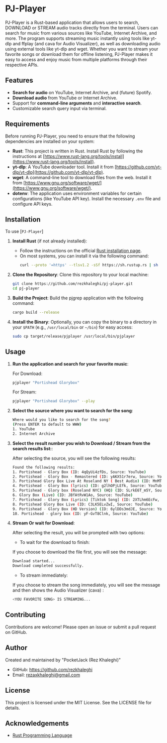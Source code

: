 # PJ-Player

PJ-Player is a Rust-based application that allows users to search, DOWNLOAD or STREAM audio tracks directly from the terminal. Users can search for music from various sources like YouTube, Internet Archive, and more. The program supports streaming music instantly using tools like yt-dlp and ffplay (and cava for Audio Visualizer), as well as downloading audio using external tools like yt-dlp and wget. Whether you want to stream your favorite songs or download them for offline listening, PJ-Player makes it easy to access and enjoy music from multiple platforms through their respective APIs.

## Features

- **Search for audio** on YouTube, Internet Archive, and (future) Spotify.
- **Download audio** from YouTube or Internet Archive.
- Support for **command-line arguments** and **interactive search**.
- Customizable search query input via terminal.

## Requirements

Before running PJ-Player, you need to ensure that the following dependencies are installed on your system:

- **Rust**: This project is written in Rust. Install Rust by following the instructions at [https://www.rust-lang.org/tools/install](https://www.rust-lang.org/tools/install).
- **yt-dlp**: A YouTube downloader tool. Install it from [https://github.com/yt-dlp/yt-dlp](https://github.com/yt-dlp/yt-dlp).
- **wget**: A command-line tool to download files from the web. Install it from [https://www.gnu.org/software/wget/](https://www.gnu.org/software/wget/).
- **dotenv**: The application uses environment variables for certain configurations (like YouTube API key). Install the necessary `.env` file and configure API keys.

## Installation

To use [`PJ-Player`]

1. **Install Rust** (if not already installed):

   - Follow the instructions on the official [Rust installation page](https://www.rust-lang.org/tools/install).
   - On most systems, you can install it via the following command:
     ```sh
     curl --proto '=https' --tlsv1.2 -sSf https://sh.rustup.rs | sh
     ```

2. **Clone the Repository**:
   Clone this repository to your local machine:

   ```sh
   git clone https://github.com/rezkhaleghi/pj-player.git
   cd pj-player
   ```

3. **Build the Project**:
   Build the pjgrep application with the following command:

   ```sh
   cargo build --release
   ```

4. **Install the Binary**:
   Optionally, you can copy the binary to a directory in your `$PATH` (e.g., `/usr/local/bin` or `~/bin`) for easy access:

   ```sh
   sudo cp target/release/pjplayer /usr/local/bin/pjplayer
   ```

## Usage

1. **Run the application and search for your favorite music**:

   For Download:

   ```sh
   pjplayer "Portishead Glorybox"
   ```

   For Stream:

   ```sh
   pjplayer "Portishead Glorybox" --play
   ```

2. **Select the source where you want to search for the song**:

   ```sh
   Where would you like to search for the song?
   (Press ENTER to default to WWW)
   1. YouTube
   2. Internet Archive
   ```

3. **Select the result number you wish to Download / Stream from the search results list:**:

   After selecting the source, you will see the following results:

   ```sh
   Found the following results:
   1. Portishead - Glory Box (ID: 4qQyUi4zfDs, Source: YouTube)
   2. Portishead - Glory Box - Remastered (ID: yAKX51r7erw, Source: YouTube)
   3. Portishead Glory Box Live At Roseland NY ( Best Audio) (ID: MnMTK8EdsOc, Source: YouTube)
   4. Portishead - Glory Box (lyrics) (ID: g2lhOPjLEfk, Source: YouTube)
   5. Portishead - Glory box (Roseland NYC) (HQ) (ID: SLrkE6T_m5Y, Source: YouTube)
   6. Glory Box (Live) (ID: JBfAtRvW1Ao, Source: YouTube)
   7. Portishead - Glory Box (Lyrics) [Tiktok Song] (ID: 2XTLhm6EcFw, Source: YouTube)
   8. Portishead Glory Box Live (ID: C3LK5ELvZwI, Source: YouTube)
   9. Portishead - Glory Box (HD Version) (ID: 6ylDDs3mdJE, Source: YouTube)
   10. Portishead - glory box (ID: yF-GvT8Clnk, Source: YouTube)
   ```

4. **Stream Or wait for Download**:

   After selecting the result, you will be prompted with two options:

   - To wait for the download to finish:

   If you choose to download the file first, you will see the message:

   ```sh
   Download started...
   Download completed successfully.
   ```

   - To stream immediately:

   If you choose to stream the song immediately, you will see the message and then shows the Audio Visualizer (cava) :

   ```sh
   <YOU FAVORITE SONG> IS STREAMING...
   ```

## Contributing

Contributions are welcome! Please open an issue or submit a pull request on GitHub.

## Author

Created and maintained by "PocketJack (Rez Khaleghi)"

- GitHub: https://github.com/rezkhaleghi
- Email: rezaxkhaleghi@gmail.com

## License

This project is licensed under the MIT License. See the LICENSE file for details.

## Acknowledgements

- [Rust Programming Language](https://www.rust-lang.org/)

